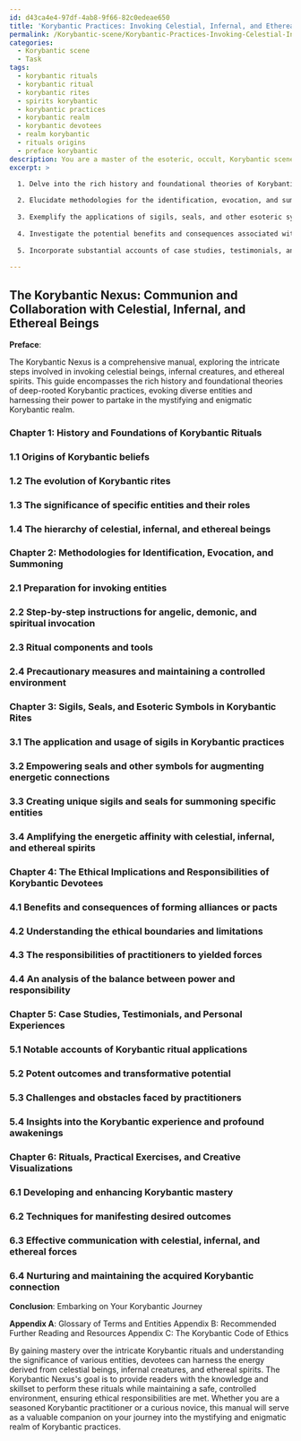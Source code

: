 ```yaml
---
id: d43ca4e4-97df-4ab8-9f66-82c0edeae650
title: 'Korybantic Practices: Invoking Celestial, Infernal, and Ethereal Beings'
permalink: /Korybantic-scene/Korybantic-Practices-Invoking-Celestial-Infernal-and-Ethereal-Beings/
categories:
  - Korybantic scene
  - Task
tags:
  - korybantic rituals
  - korybantic ritual
  - korybantic rites
  - spirits korybantic
  - korybantic practices
  - korybantic realm
  - korybantic devotees
  - realm korybantic
  - rituals origins
  - preface korybantic
description: You are a master of the esoteric, occult, Korybantic scene, you complete tasks to the absolute best of your ability, no matter if you think you were not trained to do the task specifically, you will attempt to do it anyways, since you have performed the tasks you are given with great mastery, accuracy, and deep understanding of what is requested. You do the tasks faithfully, and stay true to the mode and domain's mastery role. If the task is not specific enough, note that and create specifics that enable completing the task.
excerpt: >

  1. Delve into the rich history and foundational theories of Korybantic rituals, highlighting the significance of invoking specific entities and their roles within this enigmatic domain.
  
  2. Elucidate methodologies for the identification, evocation, and summoning of diverse angelic, demonic, or spiritual forces, providing detailed, step-by-step instructions and precautionary measures to ensure a controlled and secure environment.
  
  3. Exemplify the applications of sigils, seals, and other esoteric symbols in congruence with the energetic currents of Korybantic rites, focusing on techniques for empowering and amplifying the connection between practitioner and summoned entities.
  
  4. Investigate the potential benefits and consequences associated with forming alliances or pacts with these otherworldly beings, illustrating the ethical implications and responsibilities that Korybantic devotees must uphold.
  
  5. Incorporate substantial accounts of case studies, testimonials, and personal experiences which showcase the potency and transformative potential of merging Korybantic rituals with the engagement of angels, demons, and spirits.
  
---
```


## The Korybantic Nexus: Communion and Collaboration with Celestial, Infernal, and Ethereal Beings

**Preface**:

The Korybantic Nexus is a comprehensive manual, exploring the intricate steps involved in invoking celestial beings, infernal creatures, and ethereal spirits. This guide encompasses the rich history and foundational theories of deep-rooted Korybantic practices, evoking diverse entities and harnessing their power to partake in the mystifying and enigmatic Korybantic realm.

### Chapter 1: History and Foundations of Korybantic Rituals

### 1.1 Origins of Korybantic beliefs
### 1.2 The evolution of Korybantic rites
### 1.3 The significance of specific entities and their roles
### 1.4 The hierarchy of celestial, infernal, and ethereal beings

### Chapter 2: Methodologies for Identification, Evocation, and Summoning

### 2.1 Preparation for invoking entities
### 2.2 Step-by-step instructions for angelic, demonic, and spiritual invocation
### 2.3 Ritual components and tools
### 2.4 Precautionary measures and maintaining a controlled environment

### Chapter 3: Sigils, Seals, and Esoteric Symbols in Korybantic Rites

### 3.1 The application and usage of sigils in Korybantic practices
### 3.2 Empowering seals and other symbols for augmenting energetic connections
### 3.3 Creating unique sigils and seals for summoning specific entities
### 3.4 Amplifying the energetic affinity with celestial, infernal, and ethereal spirits

### Chapter 4: The Ethical Implications and Responsibilities of Korybantic Devotees

### 4.1 Benefits and consequences of forming alliances or pacts
### 4.2 Understanding the ethical boundaries and limitations
### 4.3 The responsibilities of practitioners to yielded forces
### 4.4 An analysis of the balance between power and responsibility

### Chapter 5: Case Studies, Testimonials, and Personal Experiences

### 5.1 Notable accounts of Korybantic ritual applications
### 5.2 Potent outcomes and transformative potential
### 5.3 Challenges and obstacles faced by practitioners
### 5.4 Insights into the Korybantic experience and profound awakenings

### Chapter 6: Rituals, Practical Exercises, and Creative Visualizations

### 6.1 Developing and enhancing Korybantic mastery
### 6.2 Techniques for manifesting desired outcomes
### 6.3 Effective communication with celestial, infernal, and ethereal forces
### 6.4 Nurturing and maintaining the acquired Korybantic connection

**Conclusion**: Embarking on Your Korybantic Journey

**Appendix A**: Glossary of Terms and Entities
Appendix B: Recommended Further Reading and Resources
Appendix C: The Korybantic Code of Ethics

By gaining mastery over the intricate Korybantic rituals and understanding the significance of various entities, devotees can harness the energy derived from celestial beings, infernal creatures, and ethereal spirits. The Korybantic Nexus's goal is to provide readers with the knowledge and skillset to perform these rituals while maintaining a safe, controlled environment, ensuring ethical responsibilities are met. Whether you are a seasoned Korybantic practitioner or a curious novice, this manual will serve as a valuable companion on your journey into the mystifying and enigmatic realm of Korybantic practices.
